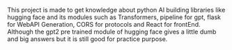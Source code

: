 This project is made to get knowledge about python AI building libraries like hugging face and its modules such as 
  Transformers, pipeline for gpt, flask for WebAPI Generation, CORS for protocols and React for frontEnd. Although
  the gpt2 pre trained module of hugging face gives a little dumb and big answers but it is still good for practice 
  purpose. 
